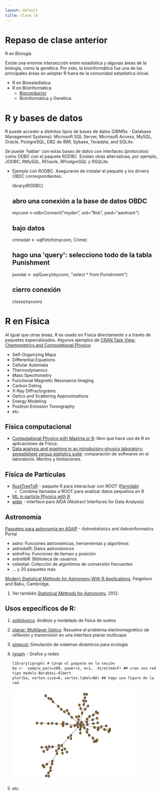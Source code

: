 ```yaml
--- 
layout: default 
title: Clase 14
--- 
```



# Repaso de clase anterior

<span class="underline">R en Biología</span>

Existe una enorme intersección entre estadística y algunas áreas de la biología, como la
genética. Por esto, la bioinformática fue una de las principales áreas en adoptar R fuera de la
comunidad estadística inicial.

-   R en Bioestadística
-   R en Bioinformática
    -   [Bioconductor](http://www.bioconductor.org/)
    -   Bioinformática y Genética


# R y bases de datos

R puede acceder a distintos tipos de bases de datos (DBMSs - Database Management Systems): Microsoft
SQL Server, Microsoft Access, MySQL, Oracle, PostgreSQL, DB2 de IBM, Sybase, Teradata, and SQLite.

Se puede 'hablar' con estas bases de datos con interfaces (protocolos) como ODBC con el paquete
RODBC. Existen otras alternativas, por ejemplo, JODBC, RMySQL, ROracle, RPostgreSQL y RSQLite.

-   Ejemplo con RODBC. Asegurarse de instalar el paquete y los drivers OBDC correspondientes.

    library(RODBC)
    ## abro una conexión a la base de datos OBDC
    myconn <-odbcConnect("mydsn", uid="Rob", pwd="aardvark")
    ## bajo datos
    crimedat <- sqlFetch(myconn, Crime)
    ## hago una 'query': selecciono todo de la tabla Punishment
    pundat <- sqlQuery(myconn, "select * from Punishment")
    ## cierro conexión
    close(myconn)


# R en Física

Al igual que otras áreas, R es usado en Física directamente o a través de paquetes
especializados. Algunos ejemplos de [CRAN Task View: Chemometrics and Computational Physics](https://cran.r-project.org/web/views/ChemPhys.html):

-   Self-Organizing Maps
-   Differential Equations
-   Cellular Automata
-   Thermodynamics
-   Mass Spectrometry
-   Functional Magnetic Resonance Imaging
-   Carbon Dating
-   X-Ray Diffractograms
-   Optics and Scattering Approximations
-   Energy Modeling
-   Positron Emission Tomography
-   etc.


## Física computacional

-   [Computational Physics with Maxima or R](http://web.csulb.edu/~woollett/#cpmr): libro que hace uso de R en aplicaciones de Física.
-   [Data analysis and graphing in an introductory physics laboratory: spreadsheet versus statistics
    suite](http://iopscience.iop.org/article/10.1088/0143-0807/31/4/021/meta): comparación de softwares en el laboratorio. Meritos y limitaciones.


## Física de Partículas

-   [RootTreeToR](https://cdcvs.fnal.gov/redmine/projects/roottreetor/wiki) - paquete R para interactuar con ROOT ([Fermilab](http://user2007.org/program/presentations/lyon.pdf))
    -   Combina llamadas a ROOT para analizar datos pequeños en R
-   [ML in particle Physics with R](http://andrewjohnlowe.github.io/LHC-ML-WG-1/#/slide-1)
-   [aidar](https://github.com/apfeiffer1/aidar) - interface para AIDA (Abstract Interfaces for Data Analysis)


## Astronomía

[Paquetes para astronomía en ASAIP](https://asaip.psu.edu/forums/software-forum/459833927) - Astrostatistics and Astroinformatics Portal 

-   astro: Funciones astronómicas, herramientas y algoritmos
-   astrodatR: Datos astronómicos
-   astroFns: Funciones de tiempo y posición
-   astrolibR: Biblioteca de usuarios
-   celestial: Colección de algoritmos de conversión frecuentes
-   &#x2026; y 20 paquetes más

[Modern Statistical Methods for Astronomy With R Applications](http://astrostatistics.psu.edu/MSMA/), Feigelson and Babu, Cambridge,

1.  Ver también [Statistical Methods for Astronomy](https://arxiv.org/abs/1205.2064), 2012.


## Usos específicos de R:

1.  [soilphysics](https://cran.r-project.org/web/packages/soilphysics/index.html): Análisis y modelado de física de suelos
2.  [planar: Multilayer Optics](https://cran.r-project.org/web/packages/planar/index.html): Resuelve el problema electromagnético de reflexión y transmisión en una
    interface planar multicapa
3.  [simecol:](https://cran.r-project.org/web/packages/simecol/index.html) Simulación de sistemas dinámicos para ecología
4.  [igraph](http://igraph.org/r) - Grafos y redes
    
        library(igraph) # Cargo el paquete en la sesión
        ba <-  sample_pa(n=100, power=1, m=1,  directed=F) ## creo una red tipo modelo Barabási-Albert
        plot(ba, vertex.size=6, vertex.label=NA) ## hago una figura de la red
    
    <img style="WIDTH:400px; HEIGHT:300px; ANGLE:90" src="./figs/ba.png">

5.  etc.

